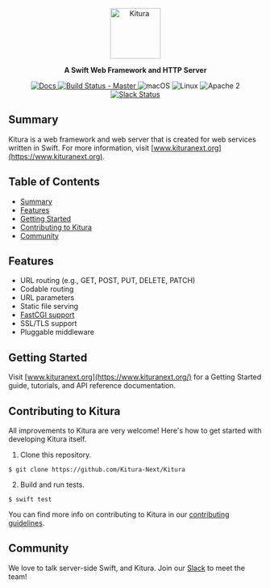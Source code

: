 <p align="center">
<a href="https://kituranext.org/">
<img src="https://raw.githubusercontent.com/Kitura-Next/Kitura/master/Documentation/KituraLogo-wide.png" height="100" alt="Kitura">
</a>
<p align="center"><strong>A Swift Web Framework and HTTP Server</strong></p>
</p>

<p align="center">
<a href="https://kituranext.org/learn">
<img src="https://img.shields.io/badge/docs-kitura-1FBCE4.svg" alt="Docs">
</a>
<a href="https://travis-ci.org/Kitura-Next/Kitura">
<img src="https://travis-ci.org/Kitura-Next/Kitura.svg?branch=master" alt="Build Status - Master">
</a>
<img src="https://img.shields.io/badge/os-macOS-green.svg?style=flat" alt="macOS">
<img src="https://img.shields.io/badge/os-linux-green.svg?style=flat" alt="Linux">
<img src="https://img.shields.io/badge/license-Apache2-blue.svg?style=flat" alt="Apache 2">
<a href="http://swift-at-ibm-slack.mybluemix.net/">
<img src="http://swift-at-ibm-slack.mybluemix.net/badge.svg" alt="Slack Status">
</a>
</p>


## Summary

Kitura is a web framework and web server that is created for web services written in Swift. For more information, visit [www.kituranext.org](https://www.kituranext.org).

## Table of Contents
* [Summary](#summary)
* [Features](#features)
* [Getting Started](#getting-started)
* [Contributing to Kitura](#contributing-to-kitura)
* [Community](#community)

## Features

- URL routing (e.g., GET, POST, PUT, DELETE, PATCH)
- Codable routing
- URL parameters
- Static file serving
- [FastCGI support](https://github.com/Kitura-Next/Kitura/blob/master/Documentation/FastCGI.md)
- SSL/TLS support
- Pluggable middleware

## Getting Started

Visit [www.kituranext.org](https://www.kituranext.org/) for a Getting Started guide, tutorials, and API reference documentation.

## Contributing to Kitura

All improvements to Kitura are very welcome! Here's how to get started with developing Kitura itself.

1. Clone this repository.

  `$ git clone https://github.com/Kitura-Next/Kitura`

2. Build and run tests.

  `$ swift test`

You can find more info on contributing to Kitura in our [contributing guidelines](https://github.com/Kitura-Next/Kitura/blob/master/.github/CONTRIBUTING.md).

## Community

We love to talk server-side Swift, and Kitura. Join our [Slack](http://swift-at-ibm-slack.mybluemix.net/) to meet the team!
